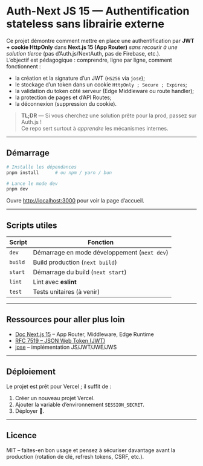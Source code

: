 # Auth-Next JS 15 — Authentification **stateless** sans librairie externe

Ce projet démontre comment mettre en place une authentification par **JWT + cookie HttpOnly** dans **Next.js 15 (App Router)** *sans recourir à une solution tierce* (pas d’Auth.js/NextAuth, pas de Firebase, etc.).  
L’objectif est pédagogique : comprendre, ligne par ligne, comment fonctionnent :

- la création et la signature d’un JWT (`HS256` via `jose`);
- le stockage d’un token dans un cookie `HttpOnly ; Secure ; Expires`;
- la validation du token côté serveur (Edge Middleware ou route handler);
- la protection de pages et d’API Routes;
- la déconnexion (suppression du cookie).

> **TL;DR** — Si vous cherchez une solution prête pour la prod, passez sur Auth.js !  
> Ce repo sert surtout à *apprendre* les mécanismes internes.

---

## Démarrage

```bash
# Installe les dépendances
pnpm install      # ou npm / yarn / bun

# Lance le mode dev
pnpm dev
```

Ouvre <http://localhost:3000> pour voir la page d’accueil.

---

## Scripts utiles

| Script  | Fonction                                                |
|---------|---------------------------------------------------------|
| `dev`   | Démarrage en mode développement (`next dev`)            |
| `build` | Build production (`next build`)                         |
| `start` | Démarrage du build (`next start`)                       |
| `lint`  | Lint avec **eslint**                                    |
| `test`  | Tests unitaires (à venir)                               |

---

## Ressources pour aller plus loin

- [Doc Next.js 15](https://nextjs.org/docs) – App Router, Middleware, Edge Runtime  
- [RFC 7519 – JSON Web Token (JWT)](https://datatracker.ietf.org/doc/html/rfc7519)  
- [jose](https://github.com/panva/jose) – implémentation JS/JWT/JWE/JWS

---

## Déploiement

Le projet est prêt pour Vercel ; il suffit de :

1. Créer un nouveau projet Vercel.
2. Ajouter la variable d’environnement `SESSION_SECRET`.
3. Déployer 🚀.

---

## Licence

MIT – faites-en bon usage et pensez à sécuriser davantage avant la production (rotation de clé, refresh tokens, CSRF, etc.).
